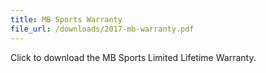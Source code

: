 ```yaml
---
title: MB Sports Warranty
file_url: /downloads/2017-mb-warranty.pdf
---
```

Click to download the MB Sports Limited Lifetime Warranty.
